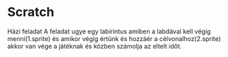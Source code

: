 # Scratch
Házi feladat
A feladat ugye egy labirintus amiben a labdával kell végig menni(1.sprite) és amikor végig értünk és hozzáér a célvonalhoz(2.sprite) akkor van vége a játéknak és közben számolja az eltelt időt.
